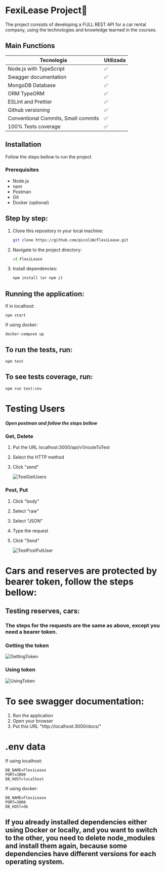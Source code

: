 # FexiLease Project🚗

The project consists of developing a FULL REST API for a car rental company, using the technologies and knowledge learned in the courses.

## Main Functions

| Tecnologia                              | Utilizada           |
|-----------------------------------------|---------------------|
| Node.js with TypeScript                 | ✅                  |
| Swagger documentation                   | ✅                  |
| MongoDB Database                        | ✅                  |
| ORM TypeORM                             | ✅                  |
| ESLint and Prettier                     | ✅                  |
| Github versioning                       | ✅                  |
| Conventional Commits, Small commits     | ✅                  |
| 100% Tests coverage                     | ✅                  |


## Installation

Follow the steps bellow to run the project

### Prerequisites

- Node.js 
- npm 
- Postman
- Git
- Docker (optional)

## Step by step:

1. Clone this repository in your local machine:
   ```bash
   git clone https://github.com/picoliW/FlexiLease.git
   ```
2. Navigate to the project directory:
   ```cmd
   cd FlexiLease
   ```
3. Install dependencies:
   ```cmd
   npm install (or npm i)
   ```

## Running the application:
If in localhost:

    npm start
    
If using docker:

    docker-compose up

## To run the tests, run:

    npm test

## To see tests coverage, run:

    npm run test:cov
    
# Testing Users

##### Open postman and follow the steps bellow

### Get, Delete 

1. Put the URL localhost:3000/api/v1/routeToTest
2. Select the HTTP method
3. Click "send"

   ![TestGetUsers](https://imgur.com/kfktxdy.png)

### Post, Put 

1. Click "body"
2. Select "raw"
2. Select "JSON"
3. Type the request
4. Click "Send"

   ![TestPostPutUser](https://imgur.com/AcNEjwO.png)
   
# Cars and reserves are protected by bearer token, follow the steps bellow:

## Testing reserves, cars:

### The steps for the requests are the same as above, except you need a bearer token.

### Getting the token

   ![GettingToken](https://imgur.com/tLQpCMg.png)

### Using token

   ![UsingToken](https://imgur.com/8zzvqID.png)
   
# To see swagger documentation:

1. Run the application
2. Open your browser
3. Put this URL "http://localhost:3000/docs/"
  
   
# .env data
If using localhost:

    DB_NAME=FlexiLease
    PORT=3000
    DB_HOST=localhost
    
If using docker:
    
    DB_NAME=FlexiLease
    PORT=3000
    DB_HOST=db

## If you already installed dependencies either using Docker or locally, and you want to switch to the other, you need to delete node_modules and install them again, because some dependencies have different versions for each operating system.